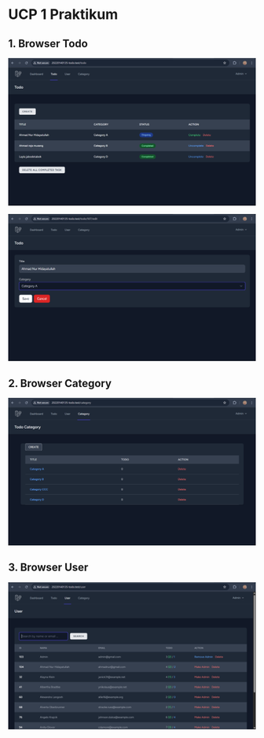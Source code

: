 # UCP 1 Praktikum

## 1. Browser Todo


![alt text](<screenshot/ucp1/Browser Todo.png>)


![alt text](<screenshot/ucp1/Browser Todo 1.png>)


## 2. Browser Category


![alt text](<screenshot/ucp1/Browser Category.png>)


## 3. Browser User


![alt text](<screenshot/ucp1/Browser User.png>)
 


